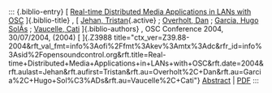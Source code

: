 ::: {.biblio-entry}
[ [Real-time Distributed Media Applications in LANs with
OSC](publication/real-time-distributed-media-applications-lans-osc)
]{.biblio-title} , [ [Jehan,
Tristan](publications/author/Jehan){.active} ; [Overholt,
Dan](publications/author/Overholt) ; [Garcia, Hugo
SolÃ­s](publications/author/Garcia) ; [Vaucelle,
Cati](publications/author/Vaucelle) ]{.biblio-authors} , OSC Conference
2004, 30/07/2004, (2004) [ ]{.Z3988
title="ctx_ver=Z39.88-2004&rft_val_fmt=info%3Aofi%2Ffmt%3Akev%3Amtx%3Adc&rfr_id=info%3Asid%2Fopensoundcontrol.org&rft.title=Real-time+Distributed+Media+Applications+in+LANs+with+OSC&rft.date=2004&rft.aulast=Jehan&rft.aufirst=Tristan&rft.au=Overholt%2C+Dan&rft.au=Garcia%2C+Hugo+Sol%C3%ADs&rft.au=Vaucelle%2C+Cati"}
[Abstract](publication/real-time-distributed-media-applications-lans-osc)
\| [PDF](files/Tristan-2004-OSC-Poster.pdf)
:::
